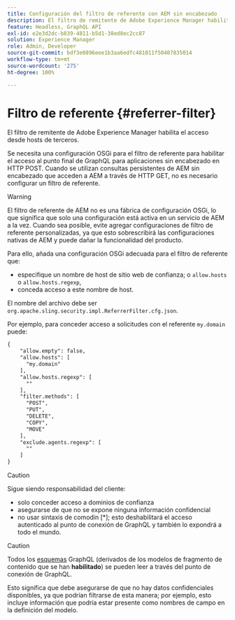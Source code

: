 ```yaml
---
title: Configuración del filtro de referente con AEM sin encabezado
description: El filtro de remitente de Adobe Experience Manager habilita el acceso desde hosts de terceros. Se necesita una configuración OSGi para el filtro de referente para habilitar el acceso al punto de conexión de GraphQL para aplicaciones sin encabezado.
feature: Headless, GraphQL API
exl-id: e2e3d2dc-b839-4811-b5d1-38ed8ec2cc87
solution: Experience Manager
role: Admin, Developer
source-git-commit: bdf3e0896eee1b3aa6edfc481011f50407835014
workflow-type: tm+mt
source-wordcount: '275'
ht-degree: 100%

---
```


# Filtro de referente {#referrer-filter}

El filtro de remitente de Adobe Experience Manager habilita el acceso desde hosts de terceros.

Se necesita una configuración OSGi para el filtro de referente para habilitar el acceso al punto final de GraphQL para aplicaciones sin encabezado en HTTP POST. Cuando se utilizan consultas persistentes de AEM sin encabezado que acceden a AEM a través de HTTP GET, no es necesario configurar un filtro de referente.

>[!WARNING]
> El filtro de referente de AEM no es una fábrica de configuración OSGi, lo que significa que solo una configuración está activa en un servicio de AEM a la vez. Cuando sea posible, evite agregar configuraciones de filtro de referente personalizadas, ya que esto sobrescribirá las configuraciones nativas de AEM y puede dañar la funcionalidad del producto.

Para ello, añada una configuración OSGi adecuada para el filtro de referente que:

* especifique un nombre de host de sitio web de confianza; o `allow.hosts` o `allow.hosts.regexp`,
* conceda acceso a este nombre de host.

El nombre del archivo debe ser `org.apache.sling.security.impl.ReferrerFilter.cfg.json`.

Por ejemplo, para conceder acceso a solicitudes con el referente `my.domain` puede:

```xml
{
    "allow.empty": false,
    "allow.hosts": [
      "my.domain"
    ],
    "allow.hosts.regexp": [
      ""
    ],
    "filter.methods": [
      "POST",
      "PUT",
      "DELETE",
      "COPY",
      "MOVE"
    ],
    "exclude.agents.regexp": [
      ""
    ]
}
```

>[!CAUTION]
>
>Sigue siendo responsabilidad del cliente:
>
>* solo conceder acceso a dominios de confianza
>* asegurarse de que no se expone ninguna información confidencial
>* no usar sintaxis de comodín [*]; esto deshabilitará el acceso autenticado al punto de conexión de GraphQL y también lo expondrá a todo el mundo.

>[!CAUTION]
>
>Todos los [esquemas](#schema-generation) GraphQL (derivados de los modelos de fragmento de contenido que se han **habilitado**) se pueden leer a través del punto de conexión de GraphQL.
>
>Esto significa que debe asegurarse de que no hay datos confidenciales disponibles, ya que podrían filtrarse de esta manera; por ejemplo, esto incluye información que podría estar presente como nombres de campo en la definición del modelo.
